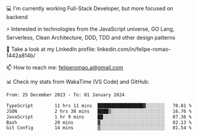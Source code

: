 💻 I'm currently working Full-Stack Developer, but more focused on backend

⚡ Interested in technologies from the JavaScript universe, GO Lang, Serverless, Clean Architecture, DDD, TDD and other design patterns

👥 Take a look at my LinkedIn profile: linkedin.com/in/felipe-romao-1442a814b/

📫 How to reach me: feliperomao.a@gmail.com

📊 Check my stats from WakaTime (VS Code) and GitHub:

<!--START_SECTION:waka-->

```txt
From: 25 December 2023 - To: 01 January 2024

TypeScript        11 hrs 11 mins  █████████████████▓░░░░░░░   70.81 %
JSON              2 hrs 38 mins   ████▒░░░░░░░░░░░░░░░░░░░░   16.76 %
JavaScript        1 hr 9 mins     ██░░░░░░░░░░░░░░░░░░░░░░░   07.36 %
Bash              20 mins         ▓░░░░░░░░░░░░░░░░░░░░░░░░   02.13 %
Git Config        14 mins         ▒░░░░░░░░░░░░░░░░░░░░░░░░   01.54 %
```

<!--END_SECTION:waka-->
